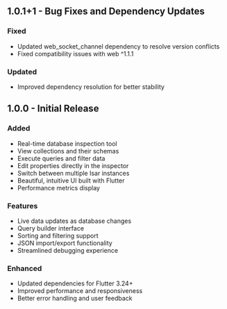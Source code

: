 ## 1.0.1+1 - Bug Fixes and Dependency Updates

### Fixed

- Updated web_socket_channel dependency to resolve version conflicts
- Fixed compatibility issues with web ^1.1.1

### Updated

- Improved dependency resolution for better stability

## 1.0.0 - Initial Release

### Added

- Real-time database inspection tool
- View collections and their schemas
- Execute queries and filter data
- Edit properties directly in the inspector
- Switch between multiple Isar instances
- Beautiful, intuitive UI built with Flutter
- Performance metrics display

### Features

- Live data updates as database changes
- Query builder interface
- Sorting and filtering support
- JSON import/export functionality
- Streamlined debugging experience

### Enhanced

- Updated dependencies for Flutter 3.24+
- Improved performance and responsiveness
- Better error handling and user feedback
